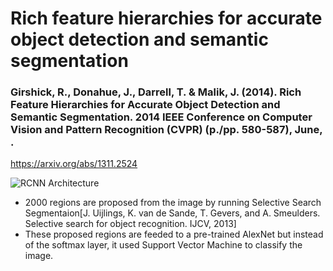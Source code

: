 # Rich feature hierarchies for accurate object detection and semantic segmentation

### Girshick, R., Donahue, J., Darrell, T. & Malik, J. (2014). Rich Feature Hierarchies for Accurate Object Detection and Semantic Segmentation. 2014 IEEE Conference on Computer Vision and Pattern Recognition (CVPR) (p./pp. 580-587), June, .

https://arxiv.org/abs/1311.2524

![RCNN Architecture](https://neurohive.io/wp-content/uploads/2018/11/Capture-16.jpg)

- 2000 regions are proposed from the image by running Selective Search Segmentaion[J. Uijlings, K. van de Sande, T. Gevers, and A. Smeulders.
Selective search for object recognition. IJCV, 2013]
- These proposed regions are feeded to a pre-trained AlexNet but instead of the softmax layer, it used Support Vector Machine to classify the image.
